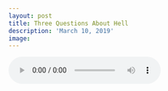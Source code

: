 ```yaml
---
layout: post
title: Three Questions About Hell
description: 'March 10, 2019'
image:
---
```


<audio controls preload="metadata">
  <source src="https://docs.google.com/uc?export=open&id=11ngKF0rdqw386HaQ4COnbfrOHyTj2aih" type="audio/mp3">
Your browser does not support the audio element.
</audio>
